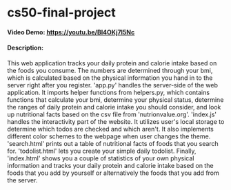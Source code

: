 # cs50-final-project
#### Video Demo:  <https://youtu.be/Bl4OKj7l5Nc>
#### Description: 
This web application tracks your daily protein and calorie intake based on the foods you consume. The numbers are determined through your bmi, which is
calculated based on the physical information you hand in to the server right after you register.
    'app.py' handles the server-side of the web application. It imports helper functions from helpers.py, which contains functions that calculate your bmi, determine
your physical status, determine the ranges of daily protein and calorie intake you should consider, and look up nutritional facts based on the csv file from 
'nutrionvalue.org'. 
    'index.js' handles the interactivity part of the website. It utilizes user's local storage to determine which todos are checked and which aren't. It also implements different color schemes to the webpage when user changes the theme.
    'search.html' prints out a table of nutritional facts of foods that you search for.
    'todolist.html' lets you create your simple daily todolist.
    Finally, 'index.html' shows you a couple of statistics of your own physical information and tracks your daily protein and calorie intake based on the foods
    that you add by yourself or alternatively the foods that you add from the server.
